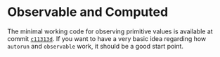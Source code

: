 # Observable and Computed

The minimal working code for observing primitive values is available at commit [`c11313d`](https://github.com/ericpoon/demo-mobx/commit/c11313d04cbd91afb36c2a43bbaca9770b8b2b4c). If you want to have a very basic idea regarding how `autorun` and `observable` work, it should be a good start point.
